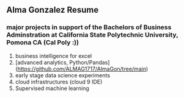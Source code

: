 ## Alma Gonzalez Resume 
### major projects in support of the Bachelors of Business Adminstration at California State Polytechnic University, Pomona CA (Cal Poly :))
1. business intelligence for excel
2. [advanced analytics, Python/Pandas]
(https://github.com/ALMAG1717/AlmaGon/tree/main) 
4. early stage data science experiments
5. cloud infrastructures (cloud 9 IDE)
6. Supervised machine learning 
